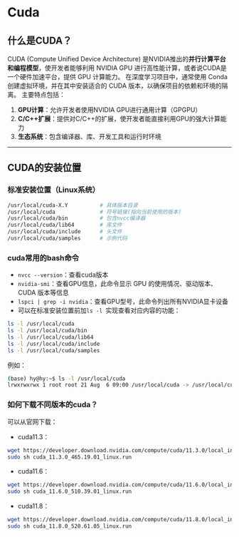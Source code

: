# Cuda

## 什么是CUDA？

CUDA (Compute Unified Device Architecture) 是NVIDIA推出的**并行计算平台和编程模型**，使开发者能够利用 NVIDIA GPU 进行高性能计算，或者说CUDA是一个硬件加速平台，提供 GPU 计算能力。
在深度学习项目中，通常使用 Conda 创建虚拟环境，并在其中安装适合的 CUDA 版本，以确保项目的依赖和环境的隔离。
主要特点包括：
1. **GPU计算**：允许开发者使用NVIDIA GPU进行通用计算（GPGPU）
2. **C/C++扩展**：提供对C/C++的扩展，使开发者能直接利用GPU的强大计算能力
3. **生态系统**：包含编译器、库、开发工具和运行时环境

---

## CUDA的安装位置

### 标准安装位置（Linux系统）

```bash
/usr/local/cuda-X.Y          # 具体版本目录
/usr/local/cuda              # 符号链接(指向当前使用的版本)
/usr/local/cuda/bin          # 包含nvcc编译器
/usr/local/cuda/lib64        # 库文件
/usr/local/cuda/include      # 头文件
/usr/local/cuda/samples      # 示例代码
```
### cuda常用的bash命令
- ```nvcc --version```：查看cuda版本  
- ```nvidia-smi```：查看GPU信息，此命令显示 GPU 的使用情况、驱动版本、CUDA 版本等信息  
- ```lspci | grep -i nvidia```：查看GPU型号，此命令列出所有NVIDIA显卡设备  
- 可以在标准安装位置前加```ls -l ```实现查看对应内容的功能：
```bash
ls -l /usr/local/cuda
ls -l /usr/local/cuda/bin
ls -l /usr/local/cuda/lib64
ls -l /usr/local/cuda/include
ls -l /usr/local/cuda/samples
```
例如：
```bash
(base) hy@hy:~$ ls -l /usr/local/cuda
lrwxrwxrwx 1 root root 21 Aug  6 09:00 /usr/local/cuda -> /usr/local/cuda-11.8/
```

### 如何下载不同版本的cuda？
可以从官网下载：  
- cuda11.3：  
```bash
wget https://developer.download.nvidia.com/compute/cuda/11.3.0/local_installers/cuda_11.3.0_465.19.01_linux.run
sudo sh cuda_11.3.0_465.19.01_linux.run
```
- cuda11.6：  
```bash
wget https://developer.download.nvidia.com/compute/cuda/11.6.0/local_installers/cuda_11.6.0_510.39.01_linux.run
sudo sh cuda_11.6.0_510.39.01_linux.run
```
- cuda11.8：
```bash
wget https://developer.download.nvidia.com/compute/cuda/11.8.0/local_installers/cuda_11.8.0_520.61.05_linux.run
sudo sh cuda_11.8.0_520.61.05_linux.run
```
